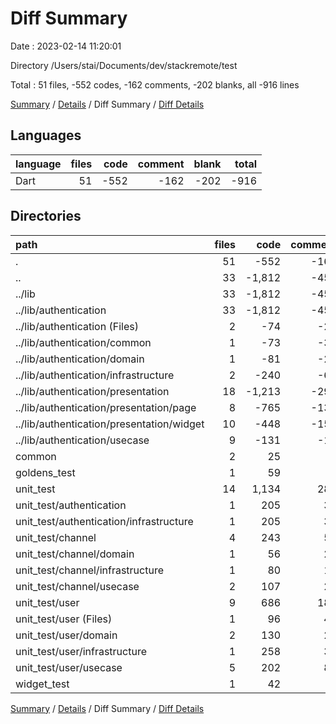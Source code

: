 # Diff Summary

Date : 2023-02-14 11:20:01

Directory /Users/stai/Documents/dev/stackremote/test

Total : 51 files,  -552 codes, -162 comments, -202 blanks, all -916 lines

[Summary](results.md) / [Details](details.md) / Diff Summary / [Diff Details](diff-details.md)

## Languages
| language | files | code | comment | blank | total |
| :--- | ---: | ---: | ---: | ---: | ---: |
| Dart | 51 | -552 | -162 | -202 | -916 |

## Directories
| path | files | code | comment | blank | total |
| :--- | ---: | ---: | ---: | ---: | ---: |
| . | 51 | -552 | -162 | -202 | -916 |
| .. | 33 | -1,812 | -457 | -547 | -2,816 |
| ../lib | 33 | -1,812 | -457 | -547 | -2,816 |
| ../lib/authentication | 33 | -1,812 | -457 | -547 | -2,816 |
| ../lib/authentication (Files) | 2 | -74 | -25 | -22 | -121 |
| ../lib/authentication/common | 1 | -73 | -30 | -25 | -128 |
| ../lib/authentication/domain | 1 | -81 | -26 | -20 | -127 |
| ../lib/authentication/infrastructure | 2 | -240 | -64 | -58 | -362 |
| ../lib/authentication/presentation | 18 | -1,213 | -295 | -365 | -1,873 |
| ../lib/authentication/presentation/page | 8 | -765 | -139 | -216 | -1,120 |
| ../lib/authentication/presentation/widget | 10 | -448 | -156 | -149 | -753 |
| ../lib/authentication/usecase | 9 | -131 | -17 | -57 | -205 |
| common | 2 | 25 | 1 | 9 | 35 |
| goldens_test | 1 | 59 | 5 | 19 | 83 |
| unit_test | 14 | 1,134 | 286 | 302 | 1,722 |
| unit_test/authentication | 1 | 205 | 38 | 34 | 277 |
| unit_test/authentication/infrastructure | 1 | 205 | 38 | 34 | 277 |
| unit_test/channel | 4 | 243 | 59 | 84 | 386 |
| unit_test/channel/domain | 1 | 56 | 23 | 21 | 100 |
| unit_test/channel/infrastructure | 1 | 80 | 16 | 26 | 122 |
| unit_test/channel/usecase | 2 | 107 | 20 | 37 | 164 |
| unit_test/user | 9 | 686 | 189 | 184 | 1,059 |
| unit_test/user (Files) | 1 | 96 | 48 | 24 | 168 |
| unit_test/user/domain | 2 | 130 | 25 | 27 | 182 |
| unit_test/user/infrastructure | 1 | 258 | 31 | 64 | 353 |
| unit_test/user/usecase | 5 | 202 | 85 | 69 | 356 |
| widget_test | 1 | 42 | 3 | 15 | 60 |

[Summary](results.md) / [Details](details.md) / Diff Summary / [Diff Details](diff-details.md)
